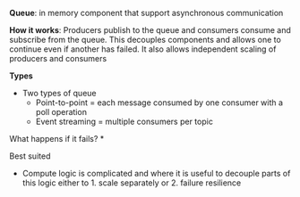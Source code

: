 **Queue**: in memory component that support asynchronous communication

**How it works**: Producers publish to the queue and consumers consume and subscribe from the queue. This decouples components and allows one to continue even if another has failed. It also allows independent scaling of producers and consumers

**Types**
* Two types of queue
    * Point-to-point = each message consumed by one consumer with a poll operation
    * Event streaming = multiple consumers per topic

What happens if it fails?
* 

Best suited
* Compute logic is complicated and where it is useful to decouple parts of this logic either to 1. scale separately or 2. failure resilience